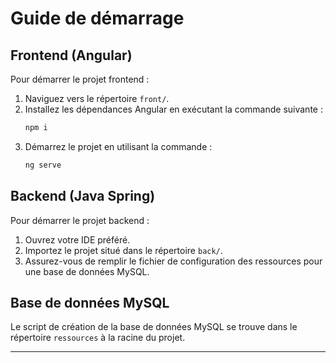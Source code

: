 # Guide de démarrage

## Frontend (Angular)

Pour démarrer le projet frontend :

1. Naviguez vers le répertoire `front/`.
2. Installez les dépendances Angular en exécutant la commande suivante :
    ```bash
    npm i
    ```
3. Démarrez le projet en utilisant la commande :
    ```bash
    ng serve
    ```

## Backend (Java Spring)

Pour démarrer le projet backend :

1. Ouvrez votre IDE préféré.
2. Importez le projet situé dans le répertoire `back/`.
3. Assurez-vous de remplir le fichier de configuration des ressources pour une base de données MySQL.

## Base de données MySQL

Le script de création de la base de données MySQL se trouve dans le répertoire `ressources` à la racine du projet.

---
